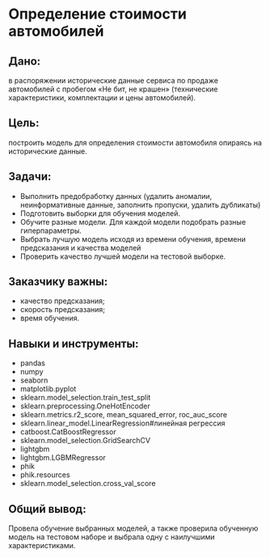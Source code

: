# Определение стоимости автомобилей
## Дано: 
в распоряжении исторические данные сервиса по продаже автомобилей с пробегом «Не бит, не крашен» (технические характеристики, комплектации и цены автомобилей).

## Цель: 
построить модель для определения стоимости автомобиля опираясь на исторические данные.

## Задачи:
  - Выполнить предобработку данных (удалить аномалии, неинформативные данные, заполнить пропуски, удалить дубликаты)
  - Подготовить выборки для обучения моделей.
  -  Обучите разные модели. Для каждой модели подобрать разные гиперпараметры.
  - Выбрать лучшую модель исходя из времени обучения, времени предсказания и качества моделей
  - Проверить качество лучшей модели на тестовой выборке.

## Заказчику важны:
  - качество предсказания;
  - скорость предсказания;
  - время обучения.
    
## Навыки и инструменты:
  - pandas 
  - numpy 
  - seaborn 
  - matplotlib.pyplot
  - sklearn.model_selection.train_test_split
  - sklearn.preprocessing.OneHotEncoder
  - sklearn.metrics.r2_score, mean_squared_error, roc_auc_score
  - sklearn.linear_model.LinearRegression#линейная регрессия
  - catboost.CatBoostRegressor
  - sklearn.model_selection.GridSearchCV
  - lightgbm
  - lightgbm.LGBMRegressor
  - phik
  - phik.resources 
  - sklearn.model_selection.cross_val_score

## Общий вывод:
Провела обучение выбранных моделей, а также проверила обученную модель на тестовом наборе и выбрала одну с наилучшими характеристиками.
